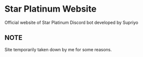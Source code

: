 # Star Platinum Website
Official website of Star Platinum Discord bot developed by Supriyo

## NOTE
Site temporarily taken down by me for some reasons.
